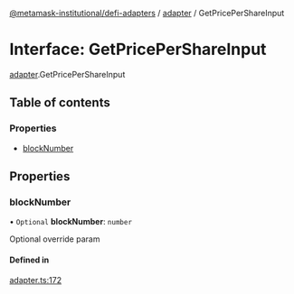 [@metamask-institutional/defi-adapters](../README.md) / [adapter](../modules/adapter.md) / GetPricePerShareInput

# Interface: GetPricePerShareInput

[adapter](../modules/adapter.md).GetPricePerShareInput

## Table of contents

### Properties

- [blockNumber](adapter.GetPricePerShareInput.md#blocknumber)

## Properties

### blockNumber

• `Optional` **blockNumber**: `number`

Optional override param

#### Defined in

[adapter.ts:172](https://github.com/consensys-vertical-apps/mmi-defi-adapters/blob/main/src/types/adapter.ts#L172)
